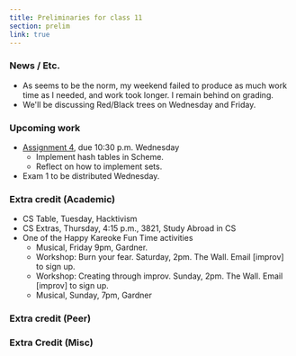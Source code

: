 ```yaml
---
title: Preliminaries for class 11
section: prelim 
link: true
---
```

### News / Etc.

* As seems to be the norm, my weekend failed to produce as much work time
  as I needed, and work took longer.  I remain behind on grading.
* We'll be discussing Red/Black trees on Wednesday and Friday.

### Upcoming work

* [Assignment 4](../assignments/assignment04), due 10:30 p.m. Wednesday
    * Implement hash tables in Scheme.
    * Reflect on how to implement sets.
* Exam 1 to be distributed Wednesday.

### Extra credit (Academic)

* CS Table, Tuesday, Hacktivism
* CS Extras, Thursday, 4:15 p.m., 3821, Study Abroad in CS
* One of the Happy Kareoke Fun Time activities
    * Musical, Friday 9pm, Gardner.
    * Workshop: Burn your fear.  Saturday, 2pm.  The Wall.
      Email [improv] to sign up.
    * Workshop: Creating through improv.  Sunday, 2pm.  The Wall.
      Email [improv] to sign up.
    * Musical, Sunday, 7pm, Gardner

### Extra credit (Peer)

### Extra Credit (Misc)
